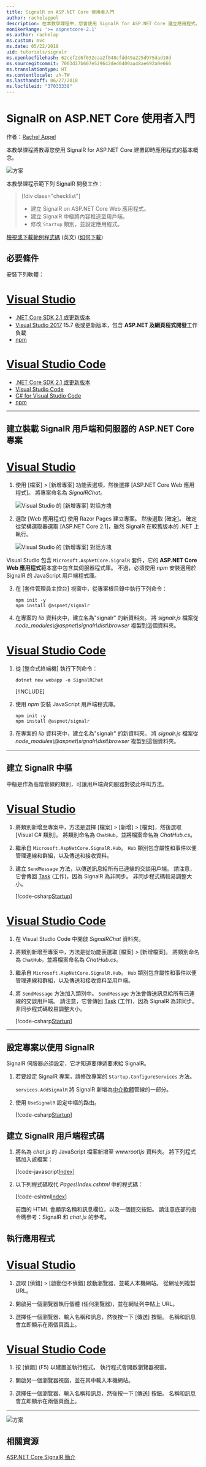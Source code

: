 ```yaml
---
title: SignalR on ASP.NET Core 使用者入門
author: rachelappel
description: 在本教學課程中，您會使用 SignalR for ASP.NET Core 建立應用程式。
monikerRange: '>= aspnetcore-2.1'
ms.author: rachelap
ms.custom: mvc
ms.date: 05/22/2018
uid: tutorials/signalr
ms.openlocfilehash: 62cef2d6f032caa2f048cfdd49a225d975dad10d
ms.sourcegitcommit: 7003d27b607e529642ded0400aa48ae692a0e666
ms.translationtype: HT
ms.contentlocale: zh-TW
ms.lasthandoff: 06/27/2018
ms.locfileid: "37033338"
---
```

# <a name="get-started-with-signalr-on-aspnet-core"></a>SignalR on ASP.NET Core 使用者入門

作者：[Rachel Appel](https://twitter.com/rachelappel)

本教學課程將教導您使用 SignalR for ASP.NET Core 建置即時應用程式的基本概念。

   ![方案](signalr/_static/signalr-get-started-finished.png)

本教學課程示範下列 SignalR 開發工作：

> [!div class="checklist"]
> * 建立 SignalR on ASP.NET Core Web 應用程式。
> * 建立 SignalR 中樞將內容推送至用戶端。
> * 修改 `Startup` 類別，並設定應用程式。

[檢視或下載範例程式碼](https://github.com/aspnet/Docs/tree/master/aspnetcore/tutorials/signalr/sample) \(英文\) ([如何下載](xref:tutorials/index#how-to-download-a-sample))

## <a name="prerequisites"></a>必要條件

安裝下列軟體：

# <a name="visual-studiotabvisual-studio"></a>[Visual Studio](#tab/visual-studio)

* [.NET Core SDK 2.1 或更新版本](https://www.microsoft.com/net/download/all)
* [Visual Studio 2017](https://www.visualstudio.com/downloads/) 15.7 版或更新版本，包含 **ASP.NET 及網頁程式開發**工作負載
* [npm](https://www.npmjs.com/get-npm)

# <a name="visual-studio-codetabvisual-studio-code"></a>[Visual Studio Code](#tab/visual-studio-code)

* [.NET Core SDK 2.1 或更新版本](https://www.microsoft.com/net/download/all)
* [Visual Studio Code](https://code.visualstudio.com/download)
* [C# for Visual Studio Code](https://marketplace.visualstudio.com/items?itemName=ms-vscode.csharp)
* [npm](https://www.npmjs.com/get-npm)

-----

## <a name="create-an-aspnet-core-project-that-hosts-signalr-client-and-server"></a>建立裝載 SignalR 用戶端和伺服器的 ASP.NET Core 專案

# <a name="visual-studiotabvisual-studio"></a>[Visual Studio](#tab/visual-studio/)

1. 使用 [檔案] > [新增專案] 功能表選項，然後選擇 [ASP.NET Core Web 應用程式]。 將專案命名為 *SignalRChat*。

   ![Visual Studio 的 [新增專案] 對話方塊](signalr/_static/signalr-new-project-dialog.png)

2. 選取 [Web 應用程式] 使用 Razor Pages 建立專案。 然後選取 [確定]。 確定從架構選取器選取 [ASP.NET Core 2.1]，雖然 SignalR 在較舊版本的 .NET 上執行。

   ![Visual Studio 的 [新增專案] 對話方塊](signalr/_static/signalr-new-project-choose-type.png)

Visual Studio 包含 `Microsoft.AspNetCore.SignalR` 套件，它的 **ASP.NET Core Web 應用程式**範本當中包含其伺服器程式庫。 不過，必須使用 *npm* 安裝適用於 SignalR 的 JavaScript 用戶端程式庫。

3. 在 [套件管理員主控台] 視窗中，從專案根目錄中執行下列命令：

    ```console
    npm init -y
    npm install @aspnet/signalr
    ```

4. 在專案的 *lib* 資料夾中，建立名為"signalr" 的新資料夾。 將 *signalr.js* 檔案從 *node_modules\\@aspnet\signalr\dist\browser* 複製到這個資料夾。

# <a name="visual-studio-codetabvisual-studio-code"></a>[Visual Studio Code](#tab/visual-studio-code/)

1. 從 [整合式終端機] 執行下列命令：

    ```console
    dotnet new webapp -o SignalRChat
    ```

    [!INCLUDE[](~/includes/webapp-alias-notice.md)]

2. 使用 *npm* 安裝 JavaScript 用戶端程式庫。

    ```console
    npm init -y
    npm install @aspnet/signalr
    ```

3. 在專案的 *lib* 資料夾中，建立名為"signalr" 的新資料夾。 將 *signalr.js* 檔案從 *node_modules\\@aspnet\signalr\dist\browser* 複製到這個資料夾。

---

## <a name="create-the-signalr-hub"></a>建立 SignalR 中樞

中樞是作為高階管線的類別，可讓用戶端與伺服器對彼此呼叫方法。

# <a name="visual-studiotabvisual-studio"></a>[Visual Studio](#tab/visual-studio/)

1. 將類別新增至專案中，方法是選擇 [檔案] > [新增] > [檔案]，然後選取 [Visual C# 類別]。 將類別命名為 `ChatHub`，並將檔案命名為 *ChatHub.cs*。

2. 繼承自 `Microsoft.AspNetCore.SignalR.Hub`。 `Hub` 類別包含屬性和事件以便管理連線和群組，以及傳送和接收資料。

3. 建立 `SendMessage` 方法，以傳送訊息給所有已連線的交談用戶端。 請注意，它會傳回 [Task](https://msdn.microsoft.com/library/system.threading.tasks.task(v=vs.110).aspx) (工作)，因為 SignalR 為非同步。 非同步程式碼較易調整大小。

   [!code-csharp[Startup](signalr/sample/Hubs/ChatHub.cs)]

# <a name="visual-studio-codetabvisual-studio-code"></a>[Visual Studio Code](#tab/visual-studio-code/)

1. 在 Visual Studio Code 中開啟 *SignalRChat* 資料夾。

2. 將類別新增至專案中，方法是從功能表選取 [檔案] > [新增檔案]。 將類別命名為 `ChatHub`，並將檔案命名為 *ChatHub.cs*。

3. 繼承自 `Microsoft.AspNetCore.SignalR.Hub`。 `Hub` 類別包含屬性和事件以便管理連線和群組，以及傳送和接收資料至用戶端。

4. 將 `SendMessage` 方法加入類別中。 `SendMessage` 方法會傳送訊息給所有已連線的交談用戶端。 請注意，它會傳回 [Task](/dotnet/api/system.threading.tasks.task) (工作)，因為 SignalR 為非同步。 非同步程式碼較易調整大小。

   [!code-csharp[Startup](signalr/sample/Hubs/ChatHub.cs)]

-----

## <a name="configure-the-project-to-use-signalr"></a>設定專案以使用 SignalR

SignalR 伺服器必須設定，它才知道要傳遞要求給 SignalR。

1. 若要設定 SignalR 專案，請修改專案的 `Startup.ConfigureServices` 方法。

   `services.AddSignalR` 將 SignalR 新增為[中介軟體](xref:fundamentals/middleware/index)管線的一部分。

2. 使用 `UseSignalR` 設定中樞的路由。

   [!code-csharp[Startup](signalr/sample/Startup.cs?highlight=37,57-60)]

## <a name="create-the-signalr-client-code"></a>建立 SignalR 用戶端程式碼

1. 將名為 *chat.js* 的 JavaScript 檔案新增至 *wwwroot\js* 資料夾。 將下列程式碼加入該檔案：

   [!code-javascript[Index](signalr/sample/wwwroot/js/chat.js)]

2. 以下列程式碼取代 *Pages\Index.cshtml* 中的程式碼：

   [!code-cshtml[Index](signalr/sample/Pages/Index.cshtml)]

   前面的 HTML 會顯示名稱和訊息欄位，以及一個提交按鈕。 請注意底部的指令碼參考：SignalR 和 *chat.js* 的參考。

## <a name="run-the-app"></a>執行應用程式

# <a name="visual-studiotabvisual-studio"></a>[Visual Studio](#tab/visual-studio)

1. 選取 [偵錯] > [啟動但不偵錯] 啟動瀏覽器，並載入本機網站。 從網址列複製 URL。

1. 開啟另一個瀏覽器執行個體 (任何瀏覽器)，並在網址列中貼上 URL。

1. 選擇任一個瀏覽器、輸入名稱和訊息，然後按一下 [傳送] 按鈕。 名稱和訊息會立即顯示在兩個頁面上。

# <a name="visual-studio-codetabvisual-studio-code"></a>[Visual Studio Code](#tab/visual-studio-code)

1. 按 [偵錯] (F5) 以建置並執行程式。 執行程式會開啟瀏覽器視窗。

1. 開啟另一個瀏覽器視窗，並在其中載入本機網站。

1. 選擇任一個瀏覽器、輸入名稱和訊息，然後按一下 [傳送] 按鈕。 名稱和訊息會立即顯示在兩個頁面上。

---

  ![方案](signalr/_static/signalr-get-started-finished.png)

## <a name="related-resources"></a>相關資源

[ASP.NET Core SignalR 簡介](xref:signalr/introduction)

